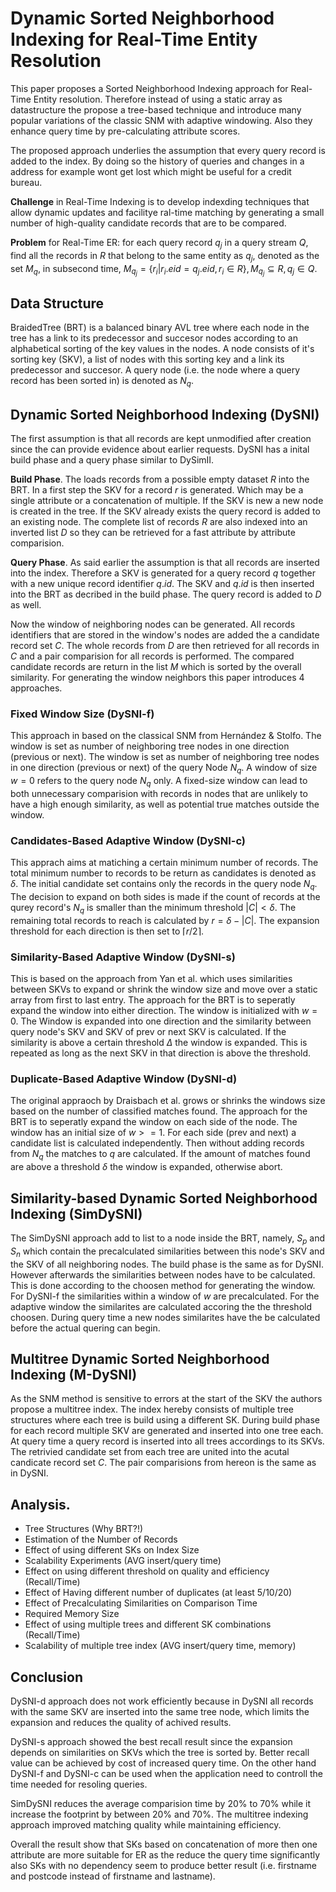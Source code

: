 #  Dynamic Sorted Neighborhood Indexing for Real-Time Entity Resolution

This paper proposes a Sorted Neighborhood Indexing approach for Real-Time Entity
resolution. Therefore instead of using a static array as datastructure the
propose a tree-based technique and introduce many popular variations of the
classic SNM with adaptive windowing. Also they enhance query time by
pre-calculating attribute scores.

The proposed approach underlies the assumption that every query record is added
to the index. By doing so the history of queries and changes in a address for
example wont get lost which might be useful for a credit bureau.

**Challenge** in Real-Time Indexing is to develop indexding techniques that
allow dynamic updates and facilitye ral-time matching by generating a small
number of high-quality candidate records that are to be compared.

**Problem** for Real-Time ER: for each query record $q_j$ in a query stream $Q$,
find all the records in $R$ that belong to the same entity as $q_j$, denoted as
the set $M_q$, in subsecond time, $M_{q_j} = \{r_i|r_i.eid = q_j.eid, r_i \in
R\}, M_{q_j} \subseteq R, q_j \in Q$.

## Data Structure

BraidedTree (BRT) is a balanced binary AVL tree where each node in the tree has
a link to its predecessor and succesor nodes according to an alphabetical
sorting of the key values in the nodes. A node consists of it's sorting key
(SKV), a list of nodes with this sorting key and a link its predecessor and
succesor. A query node (i.e. the node where a query record has been sorted in)
is denoted as $N_q$.

## Dynamic Sorted Neighborhood Indexing (DySNI)

The first assumption is that all records are kept unmodified after creation
since the can provide evidence about earlier requests. DySNI has a inital build
phase and a query phase similar to DySimII.

**Build Phase**. The loads records from a possible empty dataset $R$ into the
BRT. In a first step the SKV for a record $r$ is generated. Which may be a
single attribute or a concatenation of multiple. If the SKV is new a new node is
created in the tree. If the SKV already exists the query record is added to an
existing node. The complete list of records $R$ are also indexed into an
inverted list $D$ so they can be retrieved for a fast attribute by attribute
comparision.

**Query Phase**. As said earlier the assumption is that all records are inserted
into the index. Therefore a SKV is generated for a query record $q$ together
with a new unique record identifier $q.id$. The SKV and $q.id$ is then inserted
into the BRT as decribed in the build phase. The query record is added to $D$ as
well.

Now the window of neighboring nodes can be generated. All records identifiers
that are stored in the window's nodes are added the a candidate record set $C$.
The whole records from $D$ are then retrieved for all records in $C$ and a pair
comparision for all records is performed. The compared candidate records are
return in the list $M$ which is sorted by the overall similarity. For generating
the window neighbors this paper introduces 4 approaches.

### Fixed Window Size (DySNI-f)

This approach in based on the classical SNM from Hernández & Stolfo. The window
is set as number of neighboring tree nodes in one direction (previous or next).
The window is set as number of neighboring tree nodes in one direction (previous
or next) of the query Node $N_q$. A window of size $w=0$ refers to the query
node $N_q$ only. A fixed-size window can lead to both unnecessary comparision
with records in nodes that are unlikely to have a high enough similarity, as
well as potential true matches outside the window.

### Candidates-Based Adaptive Window (DySNI-c)

This apprach aims at matiching a certain minimum number of records. The total
minimum number to records to be return as candidates is denoted as $\delta$. The
initial candidate set contains only the records in the query node $N_q$. The
decision to expand on both sides is made if the count of records at the qurey
record's $N_q$ is smaller than the minimum threshold $|C| < \delta$. The
remaining total records to reach is calculated by $r = \delta - |C|$. The
expansion threshold for each direction is then set to $\lceil r/2 \rceil$.

### Similarity-Based Adaptive Window (DySNI-s)

This is based on the approach from Yan et al. which uses similarities between
SKVs to expand or shrink the window size and move over a static array from first
to last entry. The approach for the BRT is to seperatly expand the window into
either direction. The window is initialized with $w=0$. The Window is expanded
into one direction and the similarity between query node's SKV and SKV of prev
or next SKV is calculated. If the similarity is above a certain threshold
$\Delta$ the window is expanded. This is repeated as long as the next SKV in
that direction is above the threshold.

### Duplicate-Based Adaptive Window (DySNI-d)

The original appraoch by Draisbach et al. grows or shrinks the windows size
based on the number of classified matches found. The approach for the BRT is to
seperatly expand the window on each side of the node. The window has an initial
size of $w>=1$. For each side (prev and next) a candidate list is calculated
independently. Then without adding records from $N_q$ the matches to $q$ are
calculated. If the amount of matches found are above a threshold $\delta$ the
window is expanded, otherwise abort.

## Similarity-based Dynamic Sorted Neighborhood Indexing (SimDySNI)

The SimDySNI approach add to list to a node inside the BRT, namely, $S_p$ and
$S_n$ which contain the precalculated similarities between this node's SKV and
the SKV of all neighboring nodes. The build phase is the same as for DySNI.
However afterwards the similarities between nodes have to be calculated. This is
done according to the choosen method for generating the window. For DySNI-f the
similarities within a window of $w$ are precalculated. For the adaptive window
the similarites are calculated accoring the the threshold choosen. During query
time a new nodes similarites have the be calculated before the actual quering
can begin.

## Multitree Dynamic Sorted Neighborhood Indexing (M-DySNI)

As the SNM method is sensitive to errors at the start of the SKV the authors
propose a multitree index. The index hereby consists of multiple tree structures
where each tree is build using a different SK. During build phase for each
record multiple SKV are generated and inserted into one tree each. At query time
a query record is inserted into all trees accordings to its SKVs. The retrivied
candidate set from each tree are united into the acutal candicate record set
$C$. The pair comparisions from hereon is the same as in DySNI.

## Analysis.

* Tree Structures (Why BRT?!)
* Estimation of the Number of Records
* Effect of using different SKs on Index Size
* Scalability Experiments (AVG insert/query time)
* Effect on using different threshold on quality and efficiency (Recall/Time)
* Effect of Having different number of duplicates (at least 5/10/20)
* Effect of Precalculating Similarities on Comparison Time
* Required Memory Size
* Effect of using multiple trees and different SK combinations (Recall/Time)
* Scalability of multiple tree index (AVG insert/query time, memory)

## Conclusion

DySNI-d approach does not work efficiently because in DySNI all records with the
same SKV are inserted into the same tree node, which limits the expansion and
reduces the quality of achived results.

DySNI-s approach showed the best recall result since the expansion depends on
similarities on SKVs which the tree is sorted by. Better recall value can be
achieved by cost of increased query time. On the other hand DySNI-f and DySNI-c
can be used when the application need to controll the time needed for resoling
queries.

SimDySNI reduces the average comparision time by 20% to 70% while it increase
the footprint by between 20% and 70%. The multitree indexing approach improved
matching quality while maintaining efficiency.

Overall the result show that SKs based on concatenation of more then one
attribute are more suitable for ER as the reduce the query time significantly
also SKs with no dependency seem to produce better result (i.e. firstname and
postcode instead of firstname and lastname).



